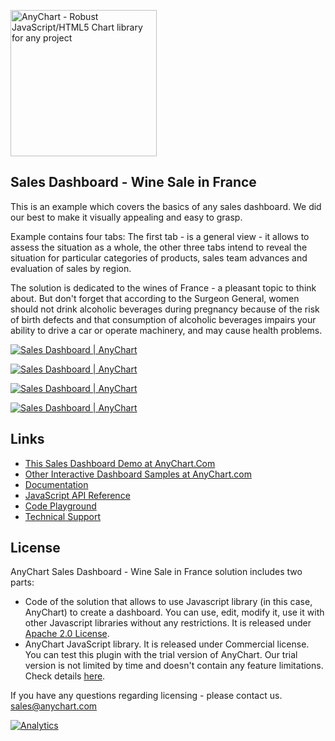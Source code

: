 [<img src="https://cdn.anychart.com/images/logo-transparent-segoe.png?2" width="234px" alt="AnyChart - Robust JavaScript/HTML5 Chart library for any project">](https://www.anychart.com)

## Sales Dashboard - Wine Sale in France
This is an example which covers the basics of any sales dashboard. We did our best to make it visually appealing and easy to grasp.

Example contains four tabs: The first tab - is a general view - it allows to assess the situation as a whole, the other three tabs intend to reveal the situation for particular categories of products, sales team advances and evaluation of sales by region.

The solution is dedicated to the wines of France - a pleasant topic to think about. But don't forget that according to the Surgeon General, women should not drink alcoholic beverages during pregnancy because of the risk of birth defects and that consumption of alcoholic beverages impairs your ability to drive a car or operate machinery, and may cause health problems.

[<img src="https://static.anychart.com/images/github/sales_dashboard_1.png" alt="Sales Dashboard | AnyChart">](https://www.anychart.com/solutions/sales-dashboard-solution/)

[<img src="https://static.anychart.com/images/github/sales_dashboard_2.png" alt="Sales Dashboard | AnyChart">](https://www.anychart.com/solutions/sales-dashboard-solution/)

[<img src="https://static.anychart.com/images/github/sales_dashboard_3.png" alt="Sales Dashboard | AnyChart">](https://www.anychart.com/solutions/sales-dashboard-solution/)

[<img src="https://static.anychart.com/images/github/sales_dashboard_4.png" alt="Sales Dashboard | AnyChart">](https://www.anychart.com/solutions/sales-dashboard-solution/)

## Links
* [This Sales Dashboard Demo at AnyChart.Com](https://www.anychart.com/solutions/sales-dashboard-solution/)
* [Other Interactive Dashboard Samples at AnyChart.com](https://www.anychart.com/solutions/)
* [Documentation](https://docs.anychart.com)
* [JavaScript API Reference](https://api.anychart.com)
* [Code Playground](https://playground.anychart.com)
* [Technical Support](https://www.anychart.com/support)

## License
AnyChart Sales Dashboard - Wine Sale in France solution includes two parts:
- Code of the solution that allows to use Javascript library (in this case, AnyChart) to create a dashboard. You can use, edit, modify it, use it with other Javascript libraries without any restrictions. It is released under [Apache 2.0 License](https://github.com/anychart-solutions/sales-dashboard/blob/master/LICENSE).
- AnyChart JavaScript library. It is released under Commercial license. You can test this plugin with the trial version of AnyChart. Our trial version is not limited by time and doesn't contain any feature limitations. Check details [here](https://www.anychart.com/buy/).

If you have any questions regarding licensing - please contact us. <sales@anychart.com>

[![Analytics](https://ga-beacon.appspot.com/UA-228820-4/Solutions/sales-dashboard?pixel&useReferer)](https://github.com/igrigorik/ga-beacon)

